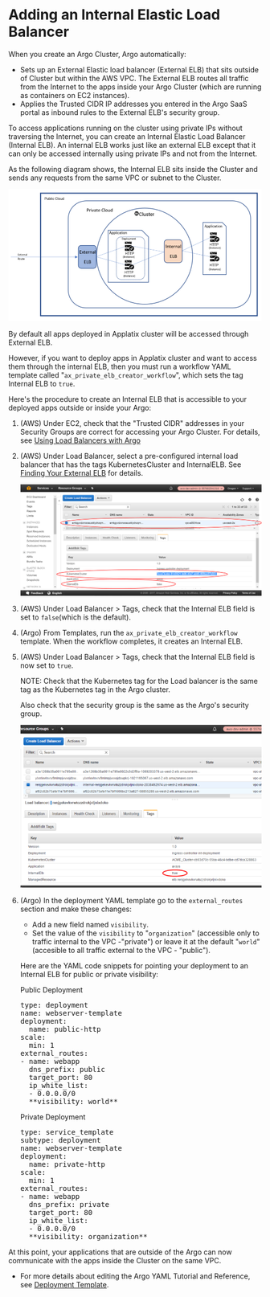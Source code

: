 # Adding an Internal Elastic Load Balancer

When you create an <span class="GeneralApplatix Platform Name">Argo</span> Cluster, <span class="GeneralApplatix Platform Name">Argo</span> automatically:

*   Sets up an External Elastic load balancer (External ELB) that sits outside of Cluster but within the AWS VPC. The External ELB routes all traffic from the Internet to the apps inside your <span class="NewSetApplatix Cluster">Argo Cluster</span> (which are running as containers on EC2 instances).
*   Applies the Trusted CIDR IP addresses you entered in the <span class="GeneralApplatix Platform Name">Argo</span> SaaS portal as inbound rules to the External ELB's security group.

To access applications running on the cluster using private IPs without traversing the Internet, you can create an Internal Elastic Load Balancer (Internal ELB). An internal ELB works just like an external ELB except that it can only be accessed internally using private IPs and not from the Internet.

As the following diagram shows, the Internal ELB sits inside the Cluster and sends any requests from the same VPC or subnet to the Cluster.

![](docs/images/internal_load_balancer.png)

By default all apps deployed in Applatix cluster will be accessed through External ELB.

However, if you want to deploy apps in Applatix cluster and want to access them through the internal ELB, then you must run a workflow <span class="GeneralYAML template">YAML template</span> called "`ax_private_elb_creator_workflow`", which sets the tag <span class="UI_element">Internal ELB</span> to `true`.

Here's the procedure to create an Internal ELB that is accessible to your deployed apps outside or inside your <span class="GeneralKubernetes Cluster with Argo">Argo</span>:

1.  (AWS) Under <span class="UI_element">EC2</span>, check that the "Trusted CIDR" addresses in your <span class="UI_element">Security Groups</span> are correct for accessing your <span class="NewSetApplatix Cluster">Argo Cluster</span>. For details, see [Using Load Balancers with Argo](#/docs;doc=%2Fuser_guide%2Finfrastructure%2Faboutloadbalancers.md)
2.  (AWS) Under <span class="UI_element">Load Balancer</span>, select a pre-configured internal load balancer that has the tags KubernetesCluster and InternalELB. See [Finding Your External ELB](../user_guide/infrastructure/aboutloadbalancers.htm#FindingExternalELB) for details.

    ![](docs/images/ec2_load_balancer_clustername-id_ilb_tag.png)

3.  (AWS) Under <span class="UI_element">Load Balancer</span> > <span class="UI_element">Tags</span>, check that the <span class="UI_element">Internal ELB</span> field is set to `false`(which is the default).
4.  (<span class="GeneralApplatix Platform Name">Argo</span>) From <span class="UI_element">Templates</span>, run the `ax_private_elb_creator_workflow` template. When the workflow completes, it creates an Internal ELB.

5.  (AWS) Under <span class="UI_element">Load Balancer</span> > <span class="UI_element">Tags</span>, check that the <span class="UI_element">Internal ELB</span> field is now set to `true`.

    NOTE: Check that the Kubernetes tag for the Load balancer is the same tag as the Kubernetes tag in the <span class="GeneralApplatix Platform Name">Argo</span> cluster.

    Also check that the security group is the same as the <span class="GeneralKubernetes Cluster with Argo">Argo</span>'s security group.

    ![](docs/images/aws_ec2_security_groups_internal_elb_setting_743x502.png)

6.  (<span class="GeneralApplatix Platform Name">Argo</span>) In the deployment <span class="GeneralYAML template">YAML template</span> go to the `external_routes` section and make these changes:

    *   Add a new field named `visibility`.
    *   Set the value of the `visibility` to "`organization`" (accessible only to traffic internal to the VPC -"private") or leave it at the default "`world`" (accesible to all traffic external to the VPC - "public").

    Here are the YAML code snippets for pointing your deployment to an Internal ELB for public or private visibility:

    Public Deployment

    <pre>type: deployment
    name: webserver-template
    deployment:
      name: public-http
    scale:
      min: 1
    external_routes:
    - name: webapp
      dns_prefix: public
      target_port: 80
      ip_white_list:
      - 0.0.0.0/0
      **visibility: world**</pre>

    Private Deployment

    <pre>type: service_template
    subtype: deployment
    name: webserver-template
    deployment:
      name: private-http
    scale:
      min: 1
    external_routes:
    - name: webapp
      dns_prefix: private
      target_port: 80
      ip_white_list:
      - 0.0.0.0/0
      **visibility: organization** </pre>

At this point, your applications that are outside of the <span class="GeneralKubernetes Cluster with Argo">Argo</span> can now communicate with the apps inside the Cluster on the same VPC.

*   For more details about editing the <span class="GeneralYAML Tutorial">Argo YAML Tutorial and Reference</span>, see [Deployment Template](#/docs;doc=deployment_template.md).
